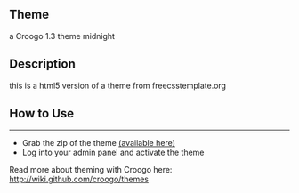 <h2>Theme</h2>
<p> a Croogo 1.3 theme midnight</p>


<h2>Description</h2>
<p>this is a html5 version of a theme from freecsstemplate.org</p>

<h2>How to Use</h2>
<hr>
<ul>
        <li>Grab the zip of the theme <a href="https://github.com/bageera/midnight/zipball/master">(available here)</a></li>
        <li>Log into your admin panel and activate the theme</li>
</ul>

<p>Read more about theming with Croogo here: <a href="http://wili.github.com/croogo/themes">http://wiki.github.com/croogo/themes</a></p>
